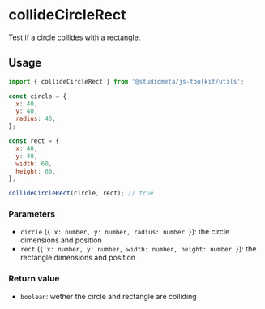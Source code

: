 # collideCircleRect

Test if a circle collides with a rectangle.

## Usage

```js twoslash
import { collideCircleRect } from '@studiometa/js-toolkit/utils';

const circle = {
  x: 40,
  y: 40,
  radius: 40,
};

const rect = {
  x: 40,
  y: 40,
  width: 60,
  height: 60,
};

collideCircleRect(circle, rect); // true
```

### Parameters

- `circle` (`{ x: number, y: number, radius: number }`): the circle dimensions and position
- `rect` (`{ x: number, y: number, width: number, height: number }`): the rectangle dimensions and position

### Return value

- `boolean`: wether the circle and rectangle are colliding

